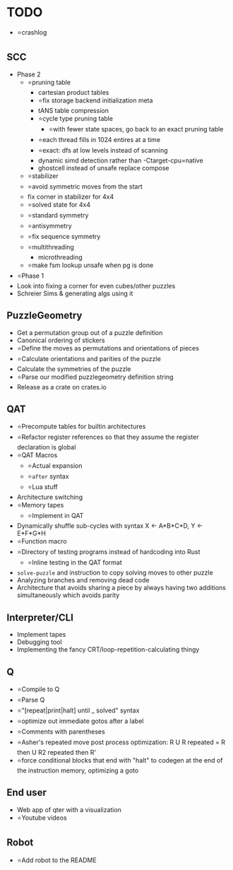 # TODO

- ⭐crashlog

## SCC

- Phase 2
  - ⭐pruning table
    - cartesian product tables
    - ⭐fix storage backend initialization meta
    - tANS table compression
    - ⭐cycle type pruning table
      - ⭐with fewer state spaces, go back to an exact pruning table
    - ⭐each thread fills in 1024 entires at a time
    - ⭐exact: dfs at low levels instead of scanning
    - dynamic simd detection rather than -Ctarget-cpu=native
    - ghostcell instead of unsafe replace compose
  - ⭐stabilizer
  - ⭐avoid symmetric moves from the start
  - fix corner in stabilizer for 4x4
  - ⭐solved state for 4x4
  - ⭐standard symmetry
  - ⭐antisymmetry
  - ⭐fix sequence symmetry
  - ⭐multithreading
    - microthreading
  - ⭐make fsm lookup unsafe when pg is done
- ⭐Phase 1
- Look into fixing a corner for even cubes/other puzzles
- Schreier Sims & generating algs using it

## PuzzleGeometry

- Get a permutation group out of a puzzle definition
- Canonical ordering of stickers
- ⭐Define the moves as permutations and orientations of pieces
- ⭐Calculate orientations and parities of the puzzle
- Calculate the symmetries of the puzzle
- ⭐Parse our modified puzzlegeometry definition string
- Release as a crate on crates.io

## QAT

- ⭐Precompute tables for builtin architectures
- ⭐Refactor register references so that they assume the register declaration is global
- ⭐QAT Macros
  - ⭐Actual expansion
  - ⭐`after` syntax
  - ⭐Lua stuff
- Architecture switching
- ⭐Memory tapes
  - ⭐Implement in QAT
- Dynamically shuffle sub-cycles with syntax X ← A\*B\*C\*D, Y ← E\*F\*G\*H
- ⭐Function macro
- ⭐Directory of testing programs instead of hardcoding into Rust
  - ⭐Inline testing in the QAT format
- `solve-puzzle` and instruction to copy solving moves to other puzzle
- Analyzing branches and removing dead code
- Architecture that avoids sharing a piece by always having two additions simultaneously which avoids parity

## Interpreter/CLI

- Implement tapes
- Debugging tool
- Implementing the fancy CRT/loop-repetition-calculating thingy

## Q

- ⭐Compile to Q
- ⭐Parse Q
- ⭐"[repeat|print|halt] until _ solved" syntax
- ⭐optimize out immediate gotos after a label
- ⭐Comments with parentheses
- ⭐Asher's repeated move post process optimization: R U R repeated = R then U R2 repeated then R'
- ⭐force conditional blocks that end with "halt" to codegen at the end of the instruction memory, optimizing a goto

## End user

- Web app of qter with a visualization
- ⭐Youtube videos

## Robot

- ⭐Add robot to the README
